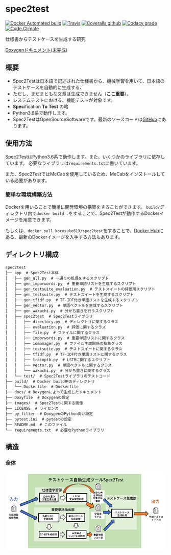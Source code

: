 
# spec2test

[![Docker Automated build](https://img.shields.io/docker/automated/korosuke613/spec2test.svg?style=flat-square)](https://hub.docker.com/r/korosuke613/spec2test/) [![Travis](https://img.shields.io/travis/korosuke613/spec2test/master.svg?style=flat-square)](https://travis-ci.org/korosuke613/spec2test) [![Coveralls github](https://img.shields.io/coveralls/korosuke613/spec2test/master.svg?style=flat-square)](https://coveralls.io/github/korosuke613/spec2test)
 [![Codacy grade](https://img.shields.io/codacy/grade/a834a52e92cb45a294c31d32c5fd3267.svg?style=flat-square)](https://www.codacy.com/app/korosuke613613/spec2test/dashboard) [![Code Climate](https://img.shields.io/codeclimate/maintainability/korosuke613/spec2test.svg?style=flat-square)](https://codeclimate.com/github/korosuke613/spec2test)

仕様書からテストケースを生成する研究

[Doxygenドキュメント(未完成)](./docs/annotated.html)

## 概要

* Spec2Testは日本語で記述された仕様書から、機械学習を用いて、日本語のテストケースを自動的に生成する、
* ただし、まだまともな文章は生成できません（**ここ重要**）。
* システムテストにおける、機能テストが対象です。
* **Spec**ification **To** **Test** の略
* Python3.6系で動作します。
* Spec2TestはOpenSourceSoftwareです。最新のソースコードは[GitHub](https://github.com/korosuke613/spec2test)にあります。


## 使用方法
Spec2TestはPython3.6系で動作します。また、いくつかのライブラリに依存しています。
必要なライブラリは`requirements.txt`に書いています。

また、Spec2TestではMeCabを使用しているため、MeCabをインストールしている必要があります。


### 簡単な環境構築方法

Dockerを用いることで簡単に開発環境の構築をすることができます。
`build/`ディレクトリ内で`docker build .`をすることで、Spec2Testが動作するDockerイメージを用意できます。

もしくは、`docker pull korosuke613/spec2test`をすることで、[Docker Hub](https://hub.docker.com/r/korosuke613/spec2test/)にある、最新のDockerイメージを入手する方法もあります。


## ディレクトリ構成

```
spec2test
├── app  # Spec2Test本体
│   ├── gen_all.py  # 一通りの処理をするスクリプト
│   ├── gen_imporwords.py  # 重要単語リストを生成するスクリプト
│   ├── gen_testsuite_evaluation.py  # テストスイートの評価用スクリプト
│   ├── gen_testsuite.py  # テストスイートを生成するスクリプト
│   ├── gen_tfidf.py  # TF-IDF付き単語リストを生成するスクリプト
│   ├── gen_vector.py  # 単語ベクトルを生成するスクリプト
│   ├── gen_wakachi.py  # 分かち書きを行うスクリプト
│   ├── spec2test  # Spec2Testライブラリ
│   │   ├── directory.py  # ディレクトリに関するクラス
│   │   ├── evaluation.py  # 評価に関するクラス
│   │   ├── file.py  # ファイルに関するクラス
│   │   ├── imporwords.py  # 重要単語リストに関するクラス
│   │   ├── iomanager.py  # ファイル生成関係の抽象クラス
│   │   ├── testsuite.py  # テストスイートに関するクラス
│   │   ├── tfidf.py  # TF-IDF付き単語リストに関するクラス
│   │   ├── trainptb.py  # LSTMに関するスクリプト
│   │   ├── vector.py  # 単語ベクトルに関するクラス
│   │   └── wakachi.py  # 分かち書きに関するクラス
│   └── test/  # Spec2Testライブラリのテストコード
├── build/  # Docker build用のディレクトリ
│   └── Dockerfile  # Dockerfile
├── docs/ # Doxygenによって生成したドキュメント
├── Doxyfile  # Doxygenの設定
├── images/  # Spec2Testに関する画像
├── LICENSE  # ライセンス
├── py_filter  # DoxygenのPython向け設定
├── pytest.ini  # pytestの設定
├── README.md  # このファイル
└── requirements.txt  # 必要なPythonライブラリ
```

## 構造

### 全体

![全体図](https://github.com/korosuke613/spec2test/blob/master/images/%E5%85%A8%E4%BD%93%E5%9B%B3.png?raw=true)


